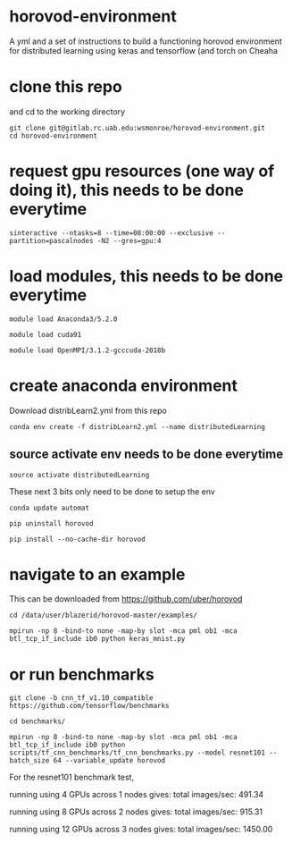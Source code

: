 # horovod-environment

A yml and a set of instructions to build a functioning horovod environment for distributed learning using keras and tensorflow (and torch on Cheaha

# clone this repo

and cd to the working directory

```
git clone git@gitlab.rc.uab.edu:wsmonroe/horovod-environment.git
cd horovod-environment
```

# request gpu resources (one way of doing it), this needs to be done everytime

```
sinteractive --ntasks=8 --time=08:00:00 --exclusive --partition=pascalnodes -N2 --gres=gpu:4
```

# load modules, this needs to be done everytime
```
module load Anaconda3/5.2.0

module load cuda91

module load OpenMPI/3.1.2-gcccuda-2018b
```

# create anaconda environment
Download distribLearn2.yml from this repo

```
conda env create -f distribLearn2.yml --name distributedLearning
```

## source activate env needs to be done everytime
```
source activate distributedLearning
```

These next 3 bits only need to be done to setup the env

```
conda update automat

pip uninstall horovod

pip install --no-cache-dir horovod
```

# navigate to an example
This can be downloaded from https://github.com/uber/horovod

```
cd /data/user/blazerid/horovod-master/examples/

mpirun -np 8 -bind-to none -map-by slot -mca pml ob1 -mca btl_tcp_if_include ib0 python keras_mnist.py
```

# or run benchmarks

```
git clone -b cnn_tf_v1.10_compatible https://github.com/tensorflow/benchmarks

cd benchmarks/

mpirun -np 8 -bind-to none -map-by slot -mca pml ob1 -mca btl_tcp_if_include ib0 python scripts/tf_cnn_benchmarks/tf_cnn_benchmarks.py --model resnet101 --batch_size 64 --variable_update horovod
```

For the resnet101 benchmark test, 

running using 4 GPUs across 1 nodes gives: total images/sec: 491.34

running using 8 GPUs across 2 nodes gives: total images/sec: 915.31

running using 12 GPUs across 3 nodes gives: total images/sec: 1450.00
